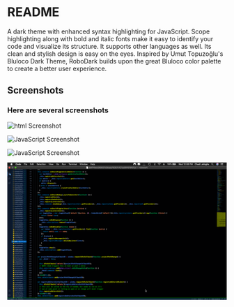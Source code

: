 # README
A dark theme with enhanced syntax highlighting for JavaScript. Scope highlighting along with bold and italic fonts make it easy to identify your code and visualize its structure. It supports other languages as well. Its clean and stylish design is easy on the eyes. Inspired by Umut Topuzoğlu's Bluloco Dark Theme, RoboDark builds upon the great Bluloco color palette to create a better user experience.

## Screenshots

### Here are several screenshots

![html Screenshot](https://raw.githubusercontent.com/cjesq24/RoboDark/master/Screenshots/web.screenshot.png)

![JavaScript Screenshot](https://raw.githubusercontent.com/LaVeglia00148/RoboDark/master/Screenshots/js2.ScreenShot.png)

![JavaScript Screenshot](https://raw.githubusercontent.com/LaVeglia00148/RoboDark/master/Screenshots/js_ScreenShot.png)

![xw](https://github.com/cjesq24/RoboDark/raw/master/Screenshots/js2.ScreenShot.png)
